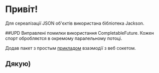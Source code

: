 # Привіт!

Для сереалізації JSON об'єктів використана бібліотека Jackson.

##UPD
Виправлені помилки використання CompletableFuture.
Кожен спорт обробляєтся в окремому паралельному потоці.

Додав пакет з простым [прикладом](https://github.com/vladRak/scrapingExample/tree/master/src/main/java/websocket) взаэмодії з веб сокетом.

## Дякую)